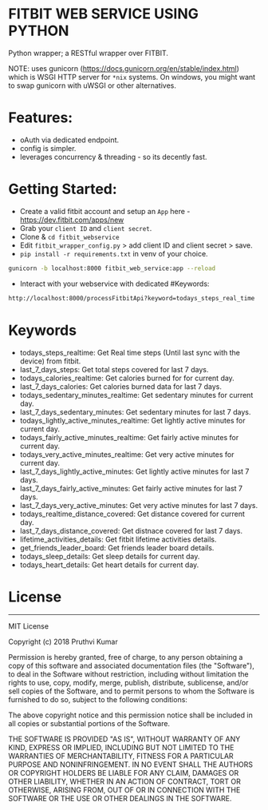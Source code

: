 # FITBIT WEB SERVICE USING PYTHON

Python wrapper; a RESTful wrapper over FITBIT.

NOTE: uses gunicorn (https://docs.gunicorn.org/en/stable/index.html) which is WSGI HTTP server for `*nix` systems. On windows, you might want to swap gunicorn with uWSGI or other alternatives.

# Features:
  - oAuth via dedicated endpoint.
  - config is simpler.
  - leverages concurrency & threading - so its decently fast.

# Getting Started:
- Create a valid fitbit account and setup an `App` here - https://dev.fitbit.com/apps/new
- Grab your `client ID` and `client secret`.
- Clone &  `cd fitbit_webservice`
- Edit `fitbit_wrapper_config.py` > add client ID and client secret > save.
- `pip install -r requirements.txt` in venv of your choice.
```sh
gunicorn -b localhost:8000 fitbit_web_service:app --reload
```
- Interact with your webservice with dedicated #Keywords:
```sh
http://localhost:8000/processFitbitApi?keyword=todays_steps_real_time
```

# Keywords
- todays_steps_realtime: Get Real time steps (Until last sync with the device) from fitbit.
- last_7_days_steps: Get total steps covered for last 7 days.
- todays_calories_realtime: Get calories burned for for current day.
- last_7_days_calories: Get calories burned data for last 7 days.
- todays_sedentary_minutes_realtime: Get sedentary minutes for current day.
- last_7_days_sedentary_minutes: Get sedentary minutes for last 7 days.
- todays_lightly_active_minutes_realtime: Get lightly active minutes for current day.
- todays_fairly_active_minutes_realtime: Get fairly active minutes for current day.
- todays_very_active_minutes_realtime: Get very active minutes for current day.
- last_7_days_lightly_active_minutes: Get lightly active minutes for last 7 days.
- last_7_days_fairly_active_minutes: Get fairly active minutes for last 7 days.
- last_7_days_very_active_minutes: Get very active minutes for last 7 days.
- todays_realtime_distance_covered: Get distance covered for current day.
- last_7_days_distance_covered: Get distnace covered for last 7 days.
- lifetime_activities_details: Get fitbit lifetime activities details. 
- get_friends_leader_board: Get friends leader board details. 
- todays_sleep_details: Get sleep details for current day.
- todays_heart_details: Get heart details for current day.

# License
----
MIT License

Copyright (c) 2018 Pruthvi Kumar

Permission is hereby granted, free of charge, to any person obtaining a copy of this software and associated documentation files (the "Software"), to deal in the Software without restriction, including without limitation the rights to use, copy, modify, merge, publish, distribute, sublicense, and/or sell copies of the Software, and to permit persons to whom the Software is furnished to do so, subject to the following conditions:

The above copyright notice and this permission notice shall be included in all copies or substantial portions of the Software.

THE SOFTWARE IS PROVIDED "AS IS", WITHOUT WARRANTY OF ANY KIND, EXPRESS OR IMPLIED, INCLUDING BUT NOT LIMITED TO THE WARRANTIES OF MERCHANTABILITY, FITNESS FOR A PARTICULAR PURPOSE AND NONINFRINGEMENT. IN NO EVENT SHALL THE AUTHORS OR COPYRIGHT HOLDERS BE LIABLE FOR ANY CLAIM, DAMAGES OR OTHER LIABILITY, WHETHER IN AN ACTION OF CONTRACT, TORT OR OTHERWISE, ARISING FROM, OUT OF OR IN CONNECTION WITH THE SOFTWARE OR THE USE OR OTHER DEALINGS IN THE SOFTWARE.
